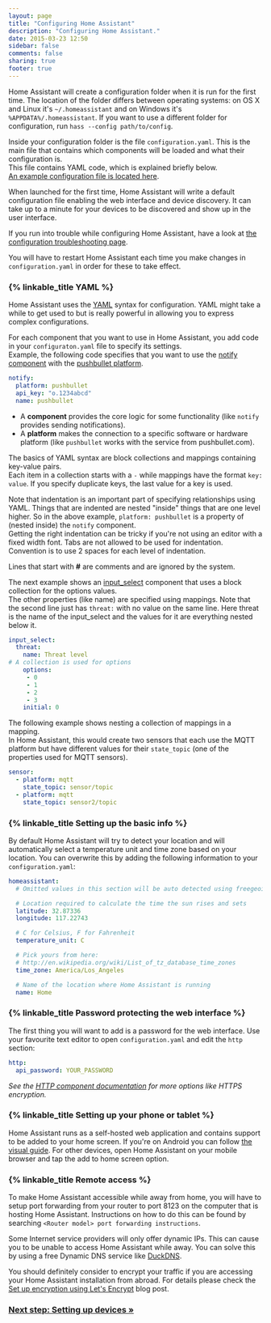 ```yaml
---
layout: page
title: "Configuring Home Assistant"
description: "Configuring Home Assistant."
date: 2015-03-23 12:50
sidebar: false
comments: false
sharing: true
footer: true
---
```


Home Assistant will create a configuration folder when it is run for the first time. The location of the folder differs between operating systems: on OS X and Linux it's `~/.homeassistant` and on Windows it's `%APPDATA%/.homeassistant`. If you want to use a different folder for configuration, run `hass --config path/to/config`.

Inside your configuration folder is the file `configuration.yaml`. This is the main file that contains which components will be loaded and what their configuration is.  
This file contains YAML code, which is explained briefly below.  
[An example configuration file is located here](https://github.com/balloob/home-assistant/blob/master/config/configuration.yaml.example).

When launched for the first time, Home Assistant will write a default configuration file enabling the web interface and device discovery. It can take up to a minute for your devices to be discovered and show up in the user interface.

If you run into trouble while configuring Home Assistant, have a look at [the configuration troubleshooting page](/getting-started/troubleshooting-configuration/).


<p class='note'>
  You will have to restart Home Assistant each time you make changes in <code>configuration.yaml</code> in order for these to take effect.
</p>

### {% linkable_title YAML %}

Home Assistant uses the [YAML](http://yaml.org/) syntax for configuration. YAML might take a while to get used to but is really powerful in allowing you to express complex configurations.

For each component that you want to use in Home Assistant, you add code in your `configuraton.yaml` file to specify its settings.  
Example, the following code specifies that you want to use the [notify component](/components/notify)  with the [pushbullet platform](/components/notify.pushbullet).  


```yaml
notify:
  platform: pushbullet
  api_key: "o.1234abcd"
  name: pushbullet
```

- A **component** provides the core logic for some functionality (like `notify` provides sending notifications). 
- A **platform** makes the connection to a specific software or hardware platform (like `pushbullet` works with the service from pushbullet.com).

The basics of YAML syntax are block collections and mappings containing key-value pairs.  
Each item in a collection starts with a `-` while mappings have the format `key: value`. If you specify duplicate keys, the last value for a key is used.  

Note that indentation is an important part of specifying relationships using YAML. Things that are indented are nested "inside" things that are one level higher. So in the above example, `platform: pushbullet` is a property of (nested inside) the `notify` component.  
Getting the right indentation can be tricky if you're not using an editor with a fixed width font. Tabs are not allowed to be used for indentation. Convention is to use 2 spaces for each level of indentation.

Lines that start with **#** are comments and are ignored by the system.

The next example shows an [input_select](/components/input_select) component that uses a block collection for the options values.  
The other properties (like name) are specified using mappings. Note that the second line just has `threat:` with no value on the same line. Here threat is the name of the input_select and the values for it are everything nested below it.

```yaml
input_select:
  threat:
    name: Threat level
# A collection is used for options
    options:
     - 0
     - 1
     - 2
     - 3
    initial: 0
```

The following example shows nesting a collection of mappings in a mapping.  
In Home Assistant, this would create two sensors that each use the MQTT platform but have different values for their `state_topic` (one of the properties used for MQTT sensors). 

```yaml
sensor:
  - platform: mqtt
    state_topic: sensor/topic
  - platform: mqtt
    state_topic: sensor2/topic
```


### {% linkable_title Setting up the basic info %}

By default Home Assistant will try to detect your location and will automatically select a temperature unit and time zone based on your location. You can overwrite this by adding the following information to your `configuration.yaml`:

```yaml
homeassistant:
  # Omitted values in this section will be auto detected using freegeoip.io

  # Location required to calculate the time the sun rises and sets
  latitude: 32.87336
  longitude: 117.22743

  # C for Celsius, F for Fahrenheit
  temperature_unit: C

  # Pick yours from here:
  # http://en.wikipedia.org/wiki/List_of_tz_database_time_zones
  time_zone: America/Los_Angeles

  # Name of the location where Home Assistant is running
  name: Home
```

### {% linkable_title Password protecting the web interface %}

The first thing you will want to add is a password for the web interface. Use your favourite text editor to open `configuration.yaml` and edit the `http` section:

```yaml
http:
  api_password: YOUR_PASSWORD
```

_See the [HTTP component documentation][http] for more options like HTTPS encryption._

[http]: /components/http/

### {% linkable_title Setting up your phone or tablet %}

Home Assistant runs as a self-hosted web application and contains support to be added to your home screen. If you're on Android you can follow [the visual guide]({{site_root}}/getting-started/android/). For other devices, open Home Assistant on your mobile browser and tap the add to home screen option.

### {% linkable_title Remote access %}

To make Home Assistant accessible while away from home, you will have to setup port forwarding from your router to port 8123 on the computer that is hosting Home Assistant. Instructions on how to do this can be found by searching `<Router model> port forwarding instructions`.

Some Internet service providers will only offer dynamic IPs. This can cause you to be unable to access Home Assistant while away. You can solve this by using a free Dynamic DNS service like [DuckDNS](https://www.duckdns.org/).

You should definitely consider to encrypt your traffic if you are accessing your Home Assistant installation from abroad. For details please check the [Set up encryption using Let's Encrypt](/blog/2015/12/13/setup-encryption-using-lets-encrypt/) blog post.

### [Next step: Setting up devices &raquo;](/getting-started/devices/)
